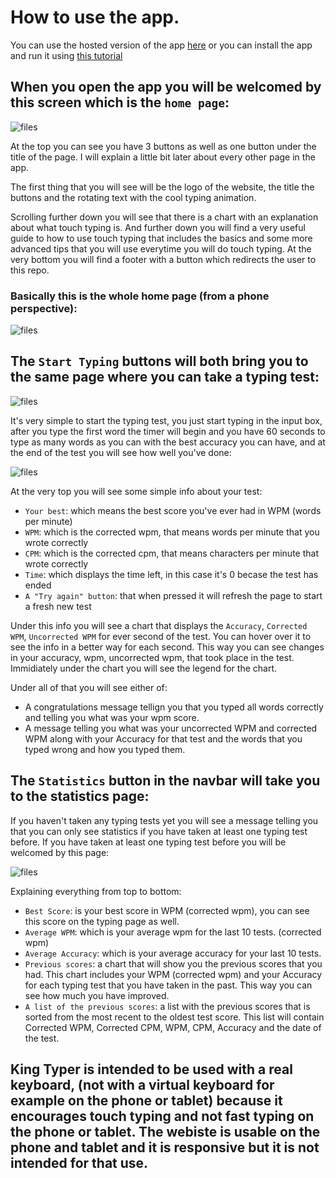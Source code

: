 # How to use the app.

You can use the hosted version of the app [here](https://king-typer.herokuapp.com/) or you can install the app and run it using [this tutorial](https://github.com/Vyctor661/king-typer/blob/docs/docs/en/tutorials/instalation.md)

## When you open the app you will be welcomed by this screen which is the `home page`: 


![files](https://github.com/Vyctor661/king-typer/blob/docs/docs/assets/homePagePreview.png)

At the top you can see you have 3 buttons as well as one button under the title of the page.
I will explain a little bit later about every other page in the app.

The first thing that you will see will be the logo of the website, the title the buttons and the rotating text with the cool typing animation. 

Scrolling further down you will see that there is a chart with an explanation about what touch typing is.
And further down you will find a very useful guide to how to use touch typing that includes the basics and some more advanced tips that you will use everytime you will do touch typing.
At the very bottom you will find a footer with a button which redirects the user to this repo.

### Basically this is the whole home page (from a phone perspective):


![files](https://github.com/Vyctor661/king-typer/blob/docs/docs/assets/responsiveness.png)

## The `Start Typing` buttons will both bring you to the same page where you can take a typing test:


![files](https://github.com/Vyctor661/king-typer/blob/docs/docs/assets/typingBox.png)

It's very simple to start the typing test, you just start typing in the input box, after you type the first word the timer will begin and you have 60 seconds to type as many words as you can with the best accuracy you can have, and at the end of the test you will see how well you've done:


![files](https://github.com/Vyctor661/king-typer/blob/docs/docs/assets/typingBoxAfterTest.png)

At the very top you will see some simple info about your test:
- `Your best`: which means the best score you've ever had in WPM (words per minute)
- `WPM`: which is the corrected wpm, that means words per minute that you wrote correctly
- `CPM`: which is the corrected cpm, that means characters per minute that wrote correctly 
- `Time`: which displays the time left, in this case it's 0 becase the test has ended
- `A "Try again" button`: that when pressed it will refresh the page to start a fresh new test

Under this info you will see a chart that displays the `Accuracy`, `Corrected WPM`, `Uncorrected WPM` for ever second of the test. You can hover over it to see the info in a better way for each second. This way you can see changes in your accuracy, wpm, uncorrected wpm, that took place in the test. Immidiately under the chart you will see the legend for the chart.

Under all of that you will see either of:
- A congratulations message tellign you that you typed all words correctly and telling you what was your wpm score.
- A message telling you what was your uncorrected WPM and corrected WPM along with your Accuracy for that test and the words that you typed wrong and how you typed them.


## The `Statistics` button in the navbar will take you to the statistics page: 

If you haven't taken any typing tests yet you will see a message telling you that you can only see statistics if you have taken at least one typing test before.
If you have taken at least one typing test before you will be welcomed by this page:

![files](https://github.com/Vyctor661/king-typer/blob/docs/docs/assets/statisticsPage.png)


Explaining everything from top to bottom:
- `Best Score`: is your best score in WPM (corrected wpm), you can see this score on the typing page as well.
- `Average WPM`: which is your average wpm for the last 10 tests. (corrected wpm)
- `Average Accuracy`: which is your average accuracy for your last 10 tests.
- `Previous scores`: a chart that will show you the previous scores that you had. This chart includes your WPM (corrected wpm) and your Accuracy for each typing test that you have taken in the past. This way you can see how much you have improved.
- `A list of the previous scores`: a list with the previous scores that is sorted from the most recent to the oldest test score. This list will contain Corrected WPM, Corrected CPM, WPM, CPM, Accuracy and the date of the test.

## King Typer is intended to be used with a real keyboard, (not with a virtual keyboard for example on the phone or tablet) because it encourages touch typing and not fast typing on the phone or tablet. The webiste is usable on the phone and tablet and it is responsive but it is not intended for that use.
